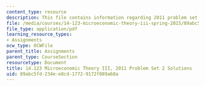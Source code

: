 ```yaml
---
content_type: resource
description: This file contains information regarding 2011 problem set 2 solutions.
file: /media/courses/14-123-microeconomic-theory-iii-spring-2015/89abc5fd234ee8cd17729172f089a68a_MIT14_123S15_PSet_2_Sol_11.pdf
file_type: application/pdf
learning_resource_types:
- Assignments
ocw_type: OCWFile
parent_title: Assignments
parent_type: CourseSection
resourcetype: Document
title: 14.123 Microeconomic Theory III, 2011 Problem Set 2 Solutions
uid: 89abc5fd-234e-e8cd-1772-9172f089a68a
---
```

